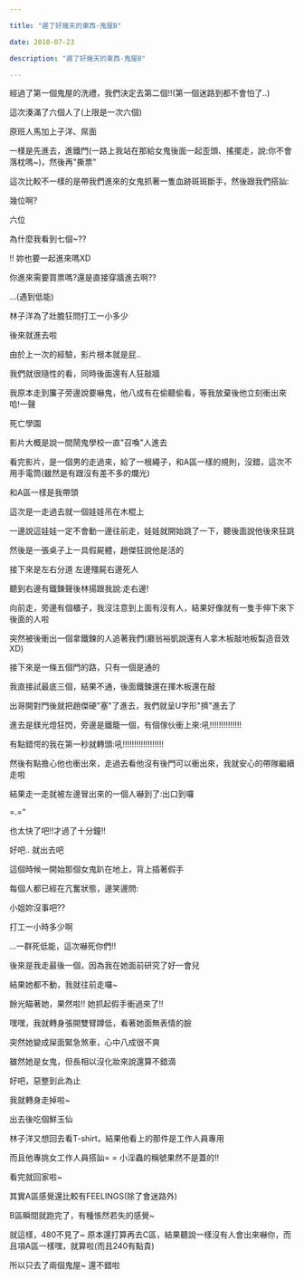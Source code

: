 ```yaml
---

title: "遲了好幾天的東西-鬼屋B"

date: 2010-07-23

description: "遲了好幾天的東西-鬼屋B"

---
```




經過了第一個鬼屋的洗禮，我們決定去第二個!!(第一個迷路到都不會怕了..)  

  

這次湊滿了六個人了(上限是一次六個)  

  

原班人馬加上子洋、屌面  

  

一樣是先進去，進鐵門(一路上我站在那給女鬼後面一起歪頭、搖擺走，說:你不會落枕嗎~)，然後再"撕票"  

  

這次比較不一樣的是帶我們進來的女鬼抓著一隻血跡斑斑斷手，然後跟我們搭訕:  

幾位啊?  

六位  

為什麼我看到七個~??  

!! 妳也要一起進來嗎XD  

你進來需要買票嗎?還是直接穿牆進去啊??  

  

...(遇到低能)  

  

林子洋為了壯膽狂問打工一小多少  

後來就進去啦  

  

由於上一次的經驗，影片根本就是屁..  

我們就很隨性的看，同時後面還有人狂敲牆  

我原本走到簾子旁邊說要嚇鬼，他八成有在偷聽偷看，等我放棄後他立刻衝出來哈!一聲  

死亡學園  

  

影片大概是說一間鬧鬼學校一直"召喚"人進去  

看完影片，是一個男的走過來，給了一根繩子，和A區一樣的規則，沒錯，這次不用手電筒(雖然是有跟沒有差不多的爛光)  

和A區一樣是我帶頭  

這次是一走過去就一個娃娃吊在木棍上  

一邊說這娃娃一定不會動一邊往前走，娃娃就開始跳了一下，聽後面說他後來狂跳  

然後是一張桌子上一具假屍體，趙傑狂說他是活的  

接下來是左右分道 左邊殭屍右邊死人  

聽到右邊有鐵鍊聲後林揚跟我說:走右邊!  

向前走，旁邊有個櫃子，我沒注意到上面有沒有人，結果好像就有一隻手伸下來下後面的人啦  

突然被後衝出一個拿鐵鍊的人追著我們(廳翁裕凱說還有人拿木板敲地板製造音效XD)  

  

接下來是一條五個門的路，只有一個是通的  

我直接試最底三個，結果不通，後面鐵鍊還在揮木板還在敲  

出哥開對門後就把趙傑硬"塞"了進去，我們就呈U字形"擠"進去了  

  

進去是鎂光燈狂閃，旁邊是鐵籠一個，有個傢伙衝上來:吼!!!!!!!!!!!!!!  

有點錯愕的我在第一秒就轉頭:吼!!!!!!!!!!!!!!!!!!  

  

然後有點擔心他也衝出來，走過去看他沒有後門可以衝出來，我就安心的帶隊繼續走啦  

結果走一走就被左邊冒出來的一個人嚇到了:出口到囉  

=.="  

也太快了吧!!才過了十分鐘!!  

  

好吧.. 就出去吧  

這個時候一開始那個女鬼趴在地上，背上插著假手  

每個人都已經在亢奮狀態，邊笑邊問:  

小姐妳沒事吧??  

打工一小時多少啊  

...一群死低能，這次嚇死你們!!  

  

後來是我走最後一個，因為我在她面前研究了好一會兒  

結果她都不動，我就往前走囉~  

餘光瞄著她，果然啦!! 她抓起假手衝過來了!!  

嘿嘿，我就轉身張開雙臂蹲低，看著她面無表情的臉  

突然她變成屎面緊急煞車，心中八成很不爽  

雖然她是女鬼，但長相以沒化妝來說還算不錯滴  

  

好吧，惡整到此為止  

我就轉身走掉啦~  

  

出去後吃個鮮玉仙  

林子洋又想回去看T-shirt，結果他看上的那件是工作人員專用  

而且他專挑女工作人員搭訕= = 小淫蟲的稱號果然不是蓋的!!  

  

看完就回家啦~  

  

其實A區感覺還比較有FEELINGS(除了會迷路外)  

B區瞬間就跑完了，有種悵然若失的感覺~  

  

就這樣，480不見了~ 原本還打算再去C區，結果聽說一樣沒有人會出來嚇你，而且項A區一樣嘿，就算啦(而且240有點貴)  

  

所以只去了兩個鬼屋~ 還不錯啦  



